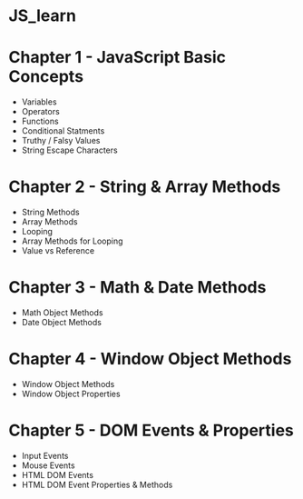 # JS_learn
# Chapter 1 - JavaScript Basic Concepts
- Variables
- Operators
- Functions
- Conditional Statments
- Truthy / Falsy Values
- String Escape Characters
#
# Chapter 2 - String & Array Methods
- String Methods
- Array Methods
- Looping
- Array Methods for Looping
- Value vs Reference
#
# Chapter 3 - Math & Date Methods
- Math Object Methods
- Date Object Methods
#
# Chapter 4 - Window Object Methods
- Window Object Methods
- Window Object Properties
#
# Chapter 5 - DOM Events & Properties
- Input Events
- Mouse Events
- HTML DOM Events
- HTML DOM Event Properties & Methods
